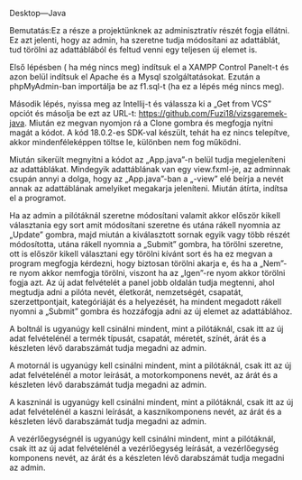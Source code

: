 Desktop—Java

Bemutatás:Ez a része a projektünknek az adminisztratív részét fogja ellátni. Ez azt jelenti, hogy az admin, ha szeretne tudja módosítani az adattáblát, tud törölni az adattáblából és feltud venni egy teljesen új elemet is.

Első lépésben ( ha még nincs meg) indítsuk el a XAMPP Control Panelt-t és azon belül indítsuk el Apache és a Mysql szolgáltatásokat. Ezután a phpMyAdmin-ban importálja be az f1.sql-t (ha ez a lépés még nincs meg).

Második lépés, nyissa meg az Intellij-t és válassza ki a „Get from VCS” opciót és másolja be ezt az URL-t: https://github.com/Fuzi18/vizsgaremek-java. Miután ez megvan nyomjon rá a Clone gombra és megfogja nyitni magát a kódot. A kód 18.0.2-es SDK-val készült, tehát ha ez nincs telepítve, akkor mindenféleképpen töltse le, különben nem fog működni.

Miután sikerült megnyitni a kódot az „App.java”-n belül tudja megjeleníteni az adattáblákat. Mindegyik adattáblának van egy view.fxml-je, az adminnak csupán annyi a dolga, hogy az „App.java”-ban a „-view” elé beírja a nevét annak az adattáblának amelyiket megakarja jeleníteni. Miután átírta, indítsa el a programot.

Ha az admin a pilótáknál szeretne módosítani valamit akkor először kikell választania egy sort amit módosítani szeretne és utána rákell nyomnia az „Update” gombra, majd miután a kiválasztott sornak egyik vagy több részét módosította, utána rákell nyomnia a „Submit” gombra, ha törölni szeretne, ott is először kikell választani egy törölni kívánt sort és ha ez megvan a program megfogja kérdezni, hogy biztosan törölni akarja e, és ha a „Nem”-re nyom akkor nemfogja törölni, viszont ha az „Igen”-re nyom akkor törölni fogja azt. Az új adat felvételét a panel jobb oldalán tudja megtenni, ahol megtudja adni a pilóta nevét, életkorát, nemzetségét, csapatát, szerzettpontjait, kategóriáját és a helyezését, ha mindent megadott rákell nyomni a „Submit” gombra és hozzáfogja adni az új elemet az adattáblához.



A boltnál is ugyanúgy kell csinálni mindent, mint a pilótáknál, csak itt az új adat felvételénél a termék típusát, csapatát, méretét, színét, árát és a készleten lévő darabszámát tudja megadni az admin.

A motornál is ugyanúgy kell csinálni mindent, mint a pilótáknál, csak itt az új adat felvételénél a motor leírását, a motorkomponens nevét, az árát és a készleten lévő darabszámát tudja megadni az admin.


A kaszninál is ugyanúgy kell csinálni mindent, mint a pilótáknál, csak itt az új adat felvételénél a kaszni leírását, a kasznikomponens nevét, az árát és a készleten lévő darabszámát tudja megadni az admin.

A vezérlőegységnél is ugyanúgy kell csinálni mindent, mint a pilótáknál, csak itt az új adat felvételénél a vezérlőegység leírását, a vezérlőegység komponens nevét, az árát és a készleten lévő darabszámát tudja megadni az admin.



